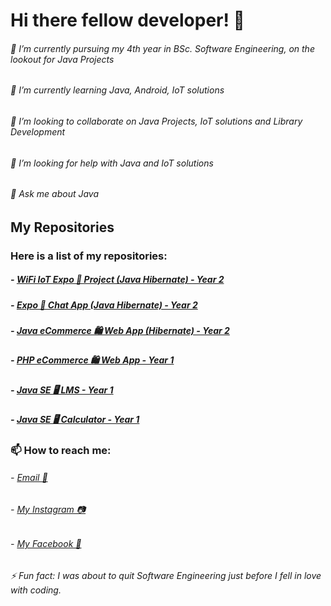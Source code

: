# Hi there fellow developer! 👋

###### 🔭 I’m currently pursuing my 4th year in BSc. Software Engineering, on the lookout for Java Projects
###### 🌱 I’m currently learning Java, Android, IoT solutions
###### 👯 I’m looking to collaborate on Java Projects, IoT solutions and Library Development
###### 🤔 I’m looking for help with Java and IoT solutions
###### 💬 Ask me about Java

## My Repositories

### Here is a list of my repositories:

##### - [WiFi IoT Expo 📱 Project (Java Hibernate) - Year 2](https://github.com/adreysanjunadel/year2_expo_wifi_iot_project)
##### - [Expo 📱 Chat App (Java Hibernate) - Year 2](https://github.com/adreysanjunadel/year2_expo_hibernate_chatapp)
##### - [Java eCommerce 🛍️ Web App (Hibernate) - Year 2](https://github.com/adreysanjunadel/year2_java_web_hibernate_music_shop)
##### - [PHP eCommerce 🛍️ Web App - Year 1](https://github.com/adreysanjunadel/year1_php_hotel_web_project)
##### - [Java SE 🖥️ LMS - Year 1](https://github.com/adreysanjunadel/year1_java_se_student_lms)
##### - [Java SE 🖥️ Calculator - Year 1](https://github.com/adreysanjunadel/year1_java_se_calculator)

### 📫 How to reach me: 
###### - [Email 📧](sanjunadelpitiya1@gmail.com)
###### - [My Instagram 📷](https://www.instagram.com/adr.sanjuna.del38/)
###### - [My Facebook 📔](https://www.facebook.com/share/1QeBDeA3Yx/)

###### ⚡ Fun fact: I was about to quit Software Engineering just before I fell in love with coding.
